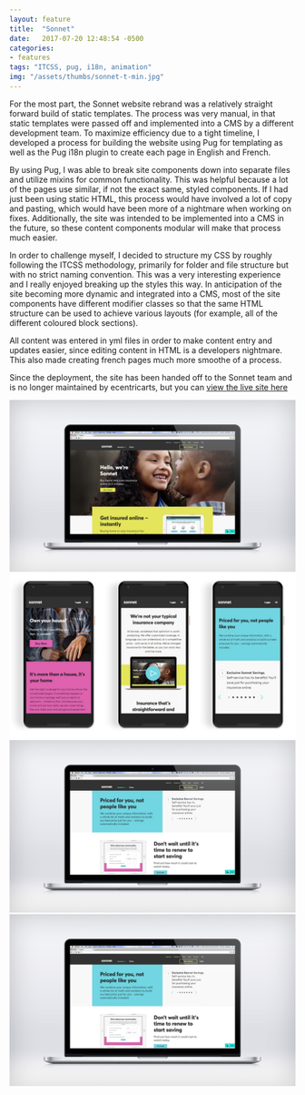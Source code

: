 ```yaml
---
layout: feature
title:  "Sonnet"
date:   2017-07-20 12:48:54 -0500
categories:
- features
tags: "ITCSS, pug, i18n, animation"
img: "/assets/thumbs/sonnet-t-min.jpg"
---
```


For the most part, the Sonnet website rebrand was a relatively straight forward build of static templates. The process was very manual, in that static templates were passed off and implemented into a CMS by a different development team. To maximize efficiency due to a tight timeline, I developed a process for building the website using Pug for templating as well as the Pug i18n plugin to create each page in English and French. 

By using Pug, I was able to break site components down into separate files and utilize mixins for common functionality. This was helpful because a lot of the pages use similar, if not the exact same, styled components. If I had just been using static HTML, this process would have involved a lot of copy and pasting, which would have been more of a nightmare when working on fixes. Additionally, the site was intended to be implemented into a CMS in the future, so these content components modular will make that process much easier.

In order to challenge myself, I decided to structure my CSS by roughly following the ITCSS methodology, primarily for folder and file structure but with no strict naming convention. This was a very interesting experience and I really enjoyed breaking up the styles this way. In anticipation of the site becoming more dynamic and integrated into a CMS, most of the site components have different modifier classes so that the same HTML structure can be used to achieve various layouts (for example, all of the different coloured block sections).

All content was entered in yml files in order to make content entry and updates easier, since editing content in HTML is a developers nightmare. This also made creating french pages much more smoothe of a process. 

Since the deployment, the site has been handed off to the Sonnet team and is no longer maintained by ecentricarts, but you can [view the live site here](http://sonnet.ca) 

![Sonnet Homepage](/assets/feature/sonnet1-min.jpg)
![Sonnet Mobile Screens](/assets/feature/sonnetm-min.jpg)
![Sonnet Auto Insurance page showing carousel](/assets/feature/sonnet2-min.jpg)
![Sonnet homepage showing video](/assets/feature/sonnet2-min.jpg)
